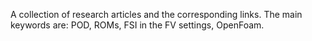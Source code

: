 A collection  of research articles and the corresponding links. The main keywords are: POD, ROMs, FSI in the FV settings, OpenFoam.